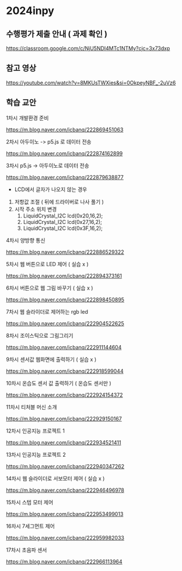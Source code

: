# 2024inpy

## 수행평가 제출 안내 ( 과제 확인 )  

https://classroom.google.com/c/NjU5NDI4MTc1NTMy?cjc=3x73dxp

## 참고 영상 

https://youtube.com/watch?v=8MKUsTWXies&si=0OkpeyNBF_-2uVz6

## 학습 교안 

1차시 개발환경 준비 

https://m.blog.naver.com/icbanq/222869451063

2차시 아두이노 -> p5.js 로 데이터 전송 

https://m.blog.naver.com/icbanq/222874162899

3차시 p5.js -> 아두이노로 데이터 전송 

https://m.blog.naver.com/icbanq/222879638877

* LCD에서 글자가 나오지 않는 경우
1. 저항값 조절 ( 뒤에 드라이버로 나사 풀기 )
2. 시작 주소 위치 변경
     1) LiquidCrystal_I2C lcd(0x20,16,2);
     2) LiquidCrystal_I2C lcd(0x27,16,2);
     3) LiquidCrystal_I2C lcd(0x3F,16,2); 


4차시 양방향 통신 

https://m.blog.naver.com/icbanq/222886529322

5차시 웹 버튼으로 LED 제어 ( 실습 x ) 

https://m.blog.naver.com/icbanq/222894373161

6차시 버튼으로 웹 그림 바꾸기 ( 실습 x ) 

https://m.blog.naver.com/icbanq/222898450895

7차시 웹 슬라이더로 제어하는 rgb led

https://m.blog.naver.com/icbanq/222904522625

8차시 조이스틱으로 그림그리기 

https://m.blog.naver.com/icbanq/222911144604

9차시 센서값 웹화면에 출력하기 ( 실습 x ) 

https://m.blog.naver.com/icbanq/222918599044

10차시 온습도 센서 값 출력하기 ( 온습도 센서만 ) 

https://m.blog.naver.com/icbanq/222924154372

11차시 티처블 머신 소개 

https://m.blog.naver.com/icbanq/222929150167

12차시 인공지능 프로젝트 1

https://m.blog.naver.com/icbanq/222934521411

13차시 인공지능 프로젝트 2 

https://m.blog.naver.com/icbanq/222940347262

14차시 웹 슬라이더로 서보모터 제어 ( 실습 x ) 

https://m.blog.naver.com/icbanq/222946496978

15차시 스텝 모터 제어 

https://m.blog.naver.com/icbanq/222953499013

16차시 7세그먼트 제어 

https://m.blog.naver.com/icbanq/222959982033

17차시 초음파 센서 

https://m.blog.naver.com/icbanq/222966113964





